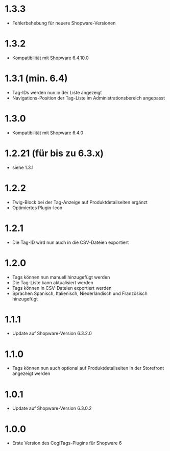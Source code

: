 # 1.3.3
- Fehlerbehebung für neuere Shopware-Versionen

# 1.3.2
- Kompatibilität mit Shopware 6.4.10.0

# 1.3.1 (min. 6.4)
- Tag-IDs werden nun in der Liste angezeigt
- Navigations-Position der Tag-Liste im Administrationsbereich angepasst

# 1.3.0
- Kompatibilität mit Shopware 6.4.0

# 1.2.21 (für bis zu 6.3.x)
- siehe 1.3.1

# 1.2.2
- Twig-Block bei der Tag-Anzeige auf Produktdetailseiten ergänzt
- Optimiertes Plugin-Icon

# 1.2.1
- Die Tag-ID wird nun auch in die CSV-Dateien exportiert

# 1.2.0
- Tags können nun manuell hinzugefügt werden
- Die Tag-Liste kann aktualisiert werden
- Tags können in CSV-Dateien exportiert werden
- Sprachen Spanisch, Italienisch, Niederländisch und Französisch hinzugefügt

# 1.1.1
- Update auf Shopware-Version 6.3.2.0

# 1.1.0
- Tags können nun auch optional auf Produktdetailseiten in der Storefront angezeigt werden

# 1.0.1
- Update auf Shopware-Version 6.3.0.2

# 1.0.0
- Erste Version des CogiTags-Plugins für Shopware 6
